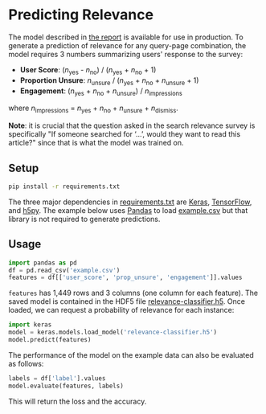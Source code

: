 # Predicting Relevance

The model described in [the report](https://wikimedia-research.github.io/Discovery-Search-Adhoc-RelevanceSurveys/) is available for use in production. To generate a prediction of relevance for any query-page combination, the model requires 3 numbers summarizing users' response to the survey:

- **User Score**: (*n*<sub>yes</sub> - *n*<sub>no</sub>) / (*n*<sub>yes</sub> + *n*<sub>no</sub> + 1)
- **Proportion Unsure**: *n*<sub>unsure</sub> / (*n*<sub>yes</sub> + *n*<sub>no</sub> + *n*<sub>unsure</sub> + 1)
- **Engagement**: (*n*<sub>yes</sub> + *n*<sub>no</sub> + *n*<sub>unsure</sub>) / *n*<sub>impressions</sub>

where *n*<sub>impressions</sub> = *n*<sub>yes</sub> + *n*<sub>no</sub> + *n*<sub>unsure</sub> + *n*<sub>dismiss</sub>.

**Note**: it is crucial that the question asked in the search relevance survey is specifically "If someone searched for ‘…’, would they want to read this article?" since that is what the model was trained on.

## Setup

```bash
pip install -r requirements.txt
```

The three major dependencies in [requirements.txt](requirements.txt) are [Keras](https://keras.io/), [TensorFlow](https://www.tensorflow.org/), and [h5py](http://www.h5py.org/). The example below uses [Pandas](https://pandas.pydata.org/) to load [example.csv](example.csv) but that library is not required to generate predictions.

## Usage

```python
import pandas as pd
df = pd.read_csv('example.csv')
features = df[['user_score', 'prop_unsure', 'engagement']].values
```

`features` has 1,449 rows and 3 columns (one column for each feature). The saved model is contained in the HDF5 file [relevance-classifier.h5](relevance-classifier.h5). Once loaded, we can request a probability of relevance for each instance:

```python
import keras
model = keras.models.load_model('relevance-classifier.h5')
model.predict(features)
```

The performance of the model on the example data can also be evaluated as follows:

```python
labels = df['label'].values
model.evaluate(features, labels)
```

This will return the loss and the accuracy.
